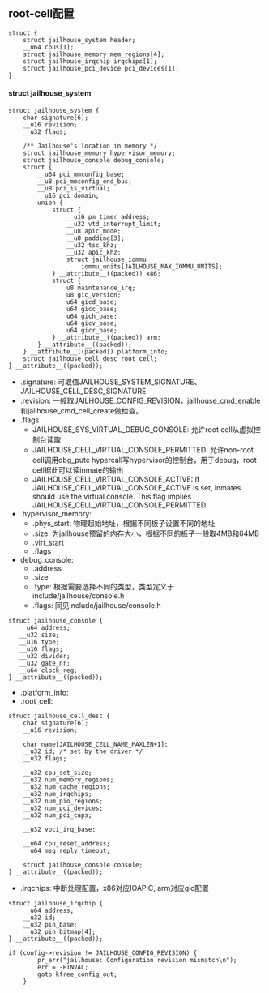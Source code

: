 ## root-cell配置
```
struct {
	struct jailhouse_system header;
	__u64 cpus[1];
	struct jailhouse_memory mem_regions[4];
	struct jailhouse_irqchip irqchips[1];
	struct jailhouse_pci_device pci_devices[1];
}
```

#### struct jailhouse_system
```
struct jailhouse_system {
	char signature[6];
	__u16 revision;
	__u32 flags;

	/** Jailhouse's location in memory */
	struct jailhouse_memory hypervisor_memory;
	struct jailhouse_console debug_console;
	struct {
		__u64 pci_mmconfig_base;
		__u8 pci_mmconfig_end_bus;
		__u8 pci_is_virtual;
		__u16 pci_domain;
		union {
			struct {
				__u16 pm_timer_address;
				__u32 vtd_interrupt_limit;
				__u8 apic_mode;
				__u8 padding[3];
				__u32 tsc_khz;
				__u32 apic_khz;
				struct jailhouse_iommu
					iommu_units[JAILHOUSE_MAX_IOMMU_UNITS];
			} __attribute__((packed)) x86;
			struct {
				u8 maintenance_irq;
				u8 gic_version;
				u64 gicd_base;
				u64 gicc_base;
				u64 gich_base;
				u64 gicv_base;
				u64 gicr_base;
			} __attribute__((packed)) arm;
		} __attribute__((packed));
	} __attribute__((packed)) platform_info;
	struct jailhouse_cell_desc root_cell;
} __attribute__((packed));
```

- .signature: 可取值JAILHOUSE_SYSTEM_SIGNATURE、JAILHOUSE_CELL_DESC_SIGNATURE
- .revision: 一般取JAILHOUSE_CONFIG_REVISION，jailhouse_cmd_enable和jailhouse_cmd_cell_create做检查。
- .flags
  - JAILHOUSE_SYS_VIRTUAL_DEBUG_CONSOLE: 允许root cell从虚拟控制台读取
  - JAILHOUSE_CELL_VIRTUAL_CONSOLE_PERMITTED: 允许non-root cell调用dbg_putc hypercall写hypervisor的控制台，用于debug，root cell据此可以读inmate的输出
  - JAILHOUSE_CELL_VIRTUAL_CONSOLE_ACTIVE: If JAILHOUSE_CELL_VIRTUAL_CONSOLE_ACTIVE is set, inmates should use the virtual console. This flag implies JAILHOUSE_CELL_VIRTUAL_CONSOLE_PERMITTED.
- .hypervisor_memory: 
  - .phys_start: 物理起始地址，根据不同板子设置不同的地址
  - .size: 为jailhouse预留的内存大小，根据不同的板子一般取4MB和64MB
  - .virt_start
  - .flags
- debug_console:
  - .address
  - .size
  - .type: 根据需要选择不同的类型，类型定义于include/jailhouse/console.h
  - .flags: 同见include/jailhouse/console.h
 ```
struct jailhouse_console {
	__u64 address;
	__u32 size;
	__u16 type;
	__u16 flags;
	__u32 divider;
	__u32 gate_nr;
	__u64 clock_reg;
} __attribute__((packed));
```
- .platform_info:
- .root_cell: 
```
struct jailhouse_cell_desc {
	char signature[6];
	__u16 revision;

	char name[JAILHOUSE_CELL_NAME_MAXLEN+1];
	__u32 id; /* set by the driver */
	__u32 flags;

	__u32 cpu_set_size;
	__u32 num_memory_regions;
	__u32 num_cache_regions;
	__u32 num_irqchips;
	__u32 num_pio_regions;
	__u32 num_pci_devices;
	__u32 num_pci_caps;

	__u32 vpci_irq_base;

	__u64 cpu_reset_address;
	__u64 msg_reply_timeout;

	struct jailhouse_console console;
} __attribute__((packed));
```
- .irqchips: 中断处理配置，x86对应IOAPIC, arm对应gic配置
```
struct jailhouse_irqchip {
	__u64 address;
	__u32 id;
	__u32 pin_base;
	__u32 pin_bitmap[4];
} __attribute__((packed));
```

```
if (config->revision != JAILHOUSE_CONFIG_REVISION) {
		pr_err("jailhouse: Configuration revision mismatch\n");
		err = -EINVAL;
		goto kfree_config_out;
	}
```

